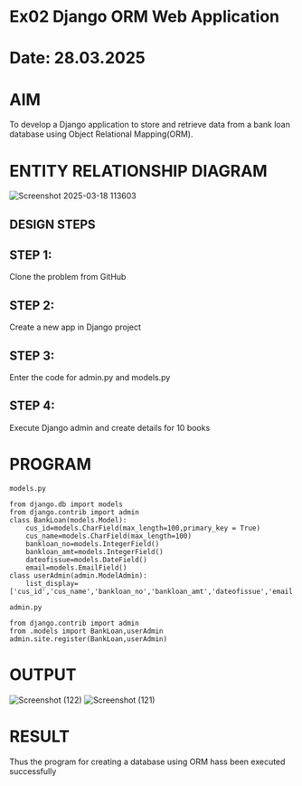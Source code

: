 # Ex02 Django ORM Web Application
# Date: 28.03.2025
# AIM
To develop a Django application to store and retrieve data from a bank loan database using Object Relational Mapping(ORM).

# ENTITY RELATIONSHIP DIAGRAM

![Screenshot 2025-03-18 113603](https://github.com/user-attachments/assets/12a8e658-72ef-4fb5-bfcb-b9fd3caf07e8)

## DESIGN STEPS
## STEP 1:
Clone the problem from GitHub

## STEP 2:
Create a new app in Django project

## STEP 3:
Enter the code for admin.py and models.py

## STEP 4:
Execute Django admin and create details for 10 books

# PROGRAM
```
models.py

from django.db import models
from django.contrib import admin
class BankLoan(models.Model):
    cus_id=models.CharField(max_length=100,primary_key = True)
    cus_name=models.CharField(max_length=100)
    bankloan_no=models.IntegerField()
    bankloan_amt=models.IntegerField()
    dateofissue=models.DateField()
    email=models.EmailField()
class userAdmin(admin.ModelAdmin):
    list_display=['cus_id','cus_name','bankloan_no','bankloan_amt','dateofissue','email']
```
```
admin.py

from django.contrib import admin
from .models import BankLoan,userAdmin
admin.site.register(BankLoan,userAdmin)
```
# OUTPUT
![Screenshot (122)](https://github.com/user-attachments/assets/2852b4c8-0105-44dd-af69-8111f81536be)
![Screenshot (121)](https://github.com/user-attachments/assets/9e2c6f23-c735-40ea-ad01-1d55a689986b)
# RESULT
Thus the program for creating a database using ORM hass been executed successfully

